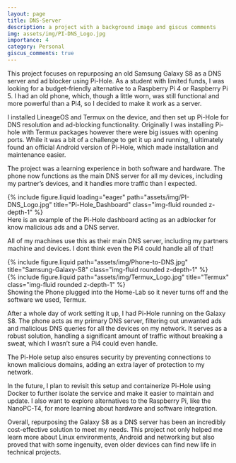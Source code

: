 ```yaml
---
layout: page
title: DNS-Server
description: a project with a background image and giscus comments
img: assets/img/PI-DNS_Logo.jpg
importance: 4
category: Personal
giscus_comments: true
---
```


This project focuses on repurposing an old Samsung Galaxy S8 as a DNS server and ad blocker using Pi-Hole. As a student with limited funds, I was looking for a budget-friendly alternative to a Raspberry Pi 4 or Raspberry Pi 5. I had an old phone, which, though a little worn, was still functional and more powerful than a Pi4, so I decided to make it work as a server.

I installed LineageOS and Termux on the device, and then set up Pi-Hole for DNS resolution and ad-blocking functionality. Originally I was installing Pi-hole with Termux packages however there were big issues with opening ports. While it was a bit of a challenge to get it up and running, I ultimately found an official Android version of Pi-Hole, which made installation and maintenance easier.

The project was a learning experience in both software and hardware. The phone now functions as the main DNS server for all my devices, including my partner’s devices, and it handles more traffic than I expected.

<div class="row">
    <div class="col-sm mt-3 mt-md-0">
        {% include figure.liquid loading="eager" path="assets/img/PI-DNS_Logo.jpg" title="Pi-Hole_Dashboard" class="img-fluid rounded z-depth-1" %}
    </div>
</div>
<div class="caption">
    Here is an example of the Pi-Hole dashboard acting as an adblocker for know malicious ads and a DNS server.
</div>

All of my machines use this as their main DNS server, including my partners machine and devices. I dont think even the Pi4 could handle all of that!


<div class="row justify-content-sm-center">
    <div class="col-sm-8 mt-3 mt-md-0">
        {% include figure.liquid path="assets/img/Phone-to-DNS.jpg" title="Samsung-Galaxy-S8" class="img-fluid rounded z-depth-1" %}
    </div>
    <div class="col-sm-4 mt-3 mt-md-0">
        {% include figure.liquid path="assets/img/Termux_Logo.jpg" title="Termux" class="img-fluid rounded z-depth-1" %}
    </div>
</div>
<div class="caption">
    Showing the Phone plugged into the Home-Lab so it never turns off and the software we used, Termux.
</div>

After a whole day of work setting it up, I had Pi-Hole running on the Galaxy S8. The phone acts as my primary DNS server, filtering out unwanted ads and malicious DNS queries for all the devices on my network. It serves as a robust solution, handling a significant amount of traffic without breaking a sweat, which I wasn’t sure a Pi4 could even handle.

The Pi-Hole setup also ensures security by preventing connections to known malicious domains, adding an extra layer of protection to my network.

In the future, I plan to revisit this setup and containerize Pi-Hole using Docker to further isolate the service and make it easier to maintain and update. I also want to explore alternatives to the Raspberry Pi, like the NanoPC-T4, for more learning about hardware and software integration.

Overall, repurposing the Galaxy S8 as a DNS server has been an incredibly cost-effective solution to meet my needs. This project not only helped me learn more about Linux environments, Android and networking but also proved that with some ingenuity, even older devices can find new life in technical projects.

<!--{% raw %}

```html
<div class="row justify-content-sm-center">
  <div class="col-sm-8 mt-3 mt-md-0">
    {% include figure.liquid path="assets/img/6.jpg" title="example image" class="img-fluid rounded z-depth-1" %}
  </div>
  <div class="col-sm-4 mt-3 mt-md-0">
    {% include figure.liquid path="assets/img/11.jpg" title="example image" class="img-fluid rounded z-depth-1" %}
  </div>
</div>
```

{% endraw %}  -->

